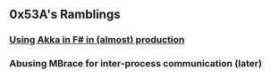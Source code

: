 0x53A's Ramblings
-----------

### [Using Akka in F# in (almost) production](AkkaInFSharp)

### Abusing MBrace for inter-process communication (later)
